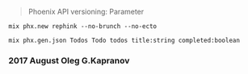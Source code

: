 > Phoenix API versioning: Parameter

```
mix phx.new rephink --no-brunch --no-ecto

mix phx.gen.json Todos Todo todos title:string completed:boolean
```

### 2017 August Oleg G.Kapranov
